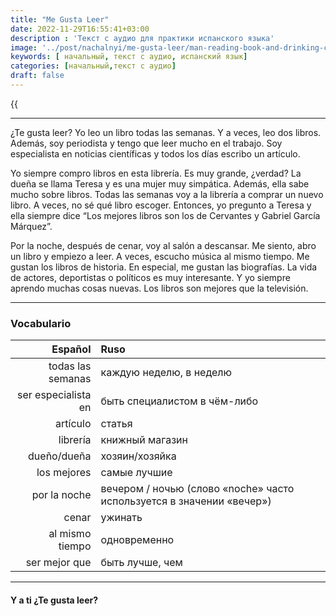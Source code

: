 ```yaml
---
title: "Me Gusta Leer"
date: 2022-11-29T16:55:41+03:00
description : 'Текст с аудио для практики испанского языка'
image: '../post/nachalnyi/me-gusta-leer/man-reading-book-and-drinking-coffee.jpg'
keywords: [ начальный, текст с аудио, испанский язык]
categories: [начальный,текст с аудио]
draft: false
---
```


{{<audio src = "../text_s_audio_nachalnyi_me_gusta_leer.mp3">}}

---

¿Te gusta leer? Yo leo un libro todas las semanas. Y a veces, leo dos libros. Además, soy periodista y tengo que leer mucho en el trabajo. Soy especialista en noticias científicas y todos los días escribo un artículo.

Yo siempre compro libros en esta librería. Es muy grande, ¿verdad? La dueña se llama Teresa y es una mujer muy simpática. Además, ella sabe mucho sobre libros. Todas las semanas voy a la librería a comprar un nuevo libro. A veces, no sé qué libro escoger. Entonces, yo pregunto a Teresa y ella siempre dice “Los mejores libros son los de Cervantes y Gabriel García Márquez”.

Por la noche, después de cenar, voy al salón a descansar. Me siento, abro un libro y empiezo a leer. A veces, escucho música al mismo tiempo. Me gustan los libros de historia. En especial, me gustan las biografías. La vida de actores, deportistas o políticos es muy interesante. Y yo siempre aprendo muchas cosas nuevas. Los libros son mejores que la televisión.

---

### Vocabulario
|Español|Ruso|
|-----:|:---|
|todas las semanas| каждую неделю, в неделю|
|ser especialista en| быть специалистом в чём-либо|
|artículo| статья|
|librería| книжный магазин|
|dueño/dueña| хозяин/хозяйка|
|los mejores| самые лучшие|
|por la noche| вечером / ночью (слово «noche» часто используется в значении «вечер») |
|cenar| ужинать|
|al mismo tiempo| одновременно|
|ser mejor que| быть лучше, чем|

---


#### Y a ti ¿Te gusta leer?